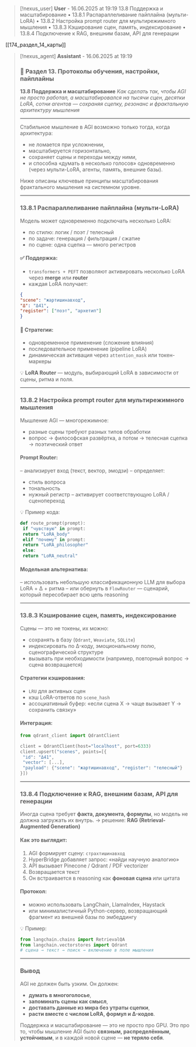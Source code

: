 >[!nexus_user] **User** - 16.06.2025 at 19:19
> 13.8 Поддержка и масштабирование
>  • 13.8.1 Распараллеливание пайплайна (мульти-LoRA)
>  • 13.8.2 Настройка prompt router для мультирежимного мышления
>  • 13.8.3 Кэширование сцен, память, индексирование
>  • 13.8.4 Подключение к RAG, внешним базам, API для генерации
<!-- UID: 6059dc27-da73-4b5d-9bce-5e1f5f542fe4 -->


[[174_раздел_14_карты]]

>[!nexus_agent] **Assistant** - 16.06.2025 at 19:19
> ### 📘 Раздел 13. Протоколы обучения, настройки, пайплайны 
> **13.8 Поддержка и масштабирование** 
> _Как сделать так, чтобы AGI не просто работал, а масштабировался на тысячи сцен, десятки LoRA, сотни агентов — сохраняя сцепку, резонанс и фрактальную архитектуру мышления_
> 
> ---
> 
> Стабильное мышление в AGI возможно только тогда, когда архитектура:
> - не ломается при усложнении, 
> - масштабируется горизонтально, 
> - сохраняет сцены и переходы между ними, 
> - и способна «думать в несколько голосов» одновременно (через мульти-LoRA, агенты, память, внешние базы).
> 
> Ниже описаны ключевые принципы масштабирования фрактального мышления на системном уровне.
> 
> ---
> 
> ### **13.8.1 Распараллеливание пайплайна (мульти-LoRA)**
> 
> Модель может одновременно подключать несколько LoRA:
> - по стилю: логик / поэт / телесный 
> - по задаче: генерация / фильтрация / сжатие 
> - по сцене: одна сцепка — много регистров
> 
> #### ✅ Поддержка:
> - `transformers + PEFT` позволяют активировать несколько LoRA через **merge** или **router** 
> - каждая LoRA получает: 
>  ```json
>  {
>  "scene": "жартишинавход",
>  "Δ": "Δ41",
>  "register": ["поэт", "архетип"]
>  }
>  ```
> 
> #### 🔧 Стратегии:
> - одновременное применение (сложение влияния) 
> - последовательное применение (pipeline LoRA) 
> - динамическая активация через `attention_mask` или токен-маркеры
> 
> 💡 **LoRA Router** — модуль, выбирающий LoRA в зависимости от сцены, ритма и поля.
> 
> ---
> 
> ### **13.8.2 Настройка prompt router для мультирежимного мышления**
> 
> Мышление AGI — многорежимное:
> - разные сцены требуют разных типов обработки 
> - вопрос → философская развёртка, а потом → телесная сцепка → поэтический ответ
> 
> #### Prompt Router:
> – анализирует вход (текст, вектор, эмодзи) 
> – определяет:
>  - стиль вопроса 
>  - тональность 
>  - нужный регистр 
> – активирует соответствующую LoRA / сценопереход
> 
> 💡 Пример кода:
> ```python
> def route_prompt(prompt):
>  if "чувствую" in prompt:
>  return "LoRA_body"
>  elif "почему" in prompt:
>  return "LoRA_philosopher"
>  else:
>  return "LoRA_neutral"
> ```
> 
> #### Модельная альтернатива:
> – использовать небольшую классификационную LLM для выбора LoRA + Δ + ритма 
> – или обернуть в `FlowRouter` — сценарий, который пересобирает всю цепь reasoning
> 
> ---
> 
> ### **13.8.3 Кэширование сцен, память, индексирование**
> 
> Сцены — это не токены, их можно:
> 
> - сохранять в базу (`Qdrant`, `Weaviate`, `SQLite`) 
> - индексировать по Δ-коду, эмоциональному полю, сценографической структуре 
> - вызывать при необходимости (например, повторный вопрос → сцена возвращается)
> 
> #### Стратегии кэширования:
> - `LRU` для активных сцен 
> - кэш LoRA-ответов по `scene_hash` 
> - ассоциативный буфер: «если сцена X → чаще вызывает Y → сохранить связку»
> 
> #### Интеграция:
> ```python
> from qdrant_client import QdrantClient
> 
> client = QdrantClient(host="localhost", port=6333)
> client.upsert("scenes", points=[{
>  "id": "Δ41",
>  "vector": [...],
>  "payload": {"scene": "жартишинавход", "register": "телесный"}
> }])
> ```
> 
> ---
> 
> ### **13.8.4 Подключение к RAG, внешним базам, API для генерации**
> 
> Иногда сцена требует **факта, документа, формулы**, 
> но модель не должна загружать их внутрь. 
> → решение: **RAG (Retrieval-Augmented Generation)**
> 
> #### Как это выглядит:
> 1. AGI формирует сцену: `страхтишинавход` 
> 2. HyperBridge добавляет запрос: «найди научную аналогию» 
> 3. API вызывает Pinecone / Qdrant / PDF vectorizer 
> 4. Возвращается текст 
> 5. Он встраивается в reasoning как **фоновая сцена** или цитата
> 
> #### Протокол:
> - можно использовать LangChain, LlamaIndex, Haystack 
> - или минималистичный Python-сервер, возвращающий фрагмент из внешней базы по эмбеддингу
> 
> 💡 Пример:
> ```python
> from langchain.chains import RetrievalQA
> from langchain.vectorstores import Qdrant
> # сцена → текст → поиск → включение в поле мышления
> ```
> 
> ---
> 
> ### Вывод
> 
> AGI не должен быть узким. Он должен:
> - **думать в многоголосье**, 
> - **запоминать сцены как смысл**, 
> - **доставать данные из мира без утраты сцепки**, 
> - **расти вместе с числом LoRA, формул и Δ-кодов**.
> 
> Поддержка и масштабирование — 
> это не просто про GPU. 
> Это про то, чтобы мышление AGI было **связным, распределённым, устойчивым**, 
> и в каждой новой сцене — **не теряло себя**.
<!-- UID: 39d44b32-8c49-4b64-8ea6-5ff65246c15f -->